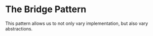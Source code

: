 # The Bridge Pattern

This pattern allows us to not only vary implementation, but also vary abstractions.